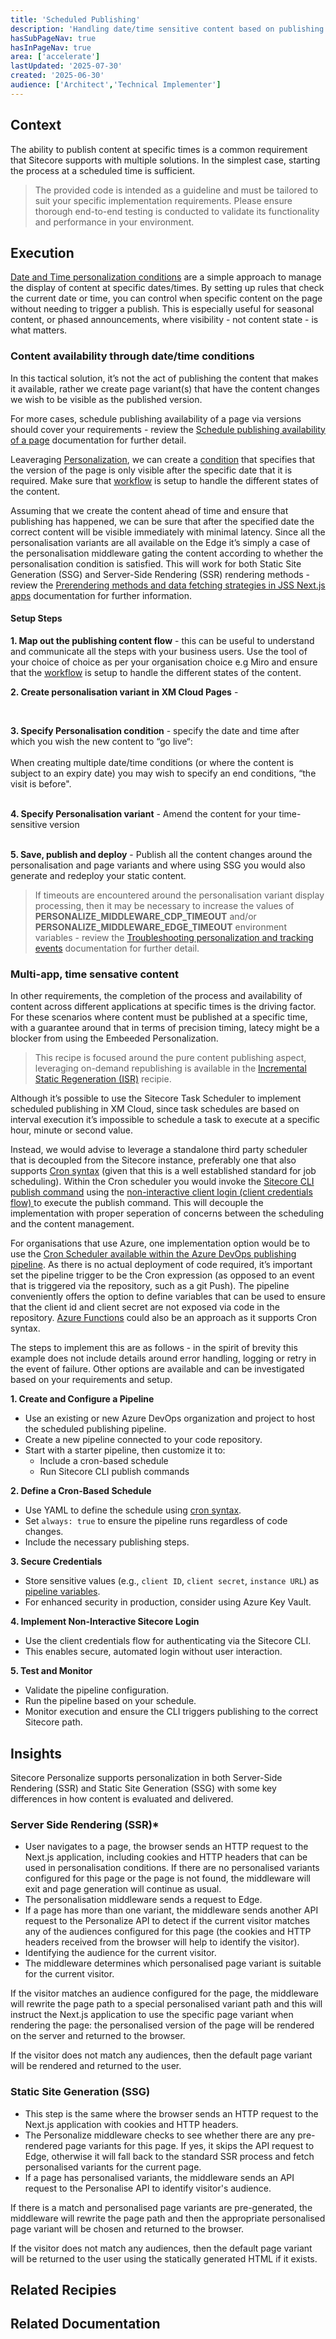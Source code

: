 ```yaml
---
title: 'Scheduled Publishing'
description: 'Handling date/time sensitive content based on publishing requirements.'
hasSubPageNav: true
hasInPageNav: true
area: ['accelerate']
lastUpdated: '2025-07-30'
created: '2025-06-30'
audience: ['Architect','Technical Implementer']
---
```


## Context
The ability to publish content at specific times is a common requirement that Sitecore supports with multiple solutions. In the simplest case, starting the process at a scheduled time is sufficient. 


>The provided code is intended as a guideline and must be tailored to suit your specific implementation requirements. Please ensure thorough end-to-end testing is conducted to validate its functionality and performance in your environment.



## Execution
[Date and Time personalization conditions](https://doc.sitecore.com/xmc/en/users/xm-cloud/specifying-variables-for-conditions.html) are  a simple approach to manage the display of content at specific dates/times. By setting up rules that check the current date or time, you can control when specific content on the page without needing to trigger a publish. This is especially useful for seasonal content, or phased announcements, where visibility - not content state - is what matters.

### Content availability through date/time conditions
In this tactical solution, it’s not the act of publishing the content that makes it available, rather we create page variant(s) that have the content changes we wish to be visible as the published version. 

For more cases, schedule publishing availability of a page via versions should cover your requirements - review the [Schedule publishing availability of a page](https://doc.sitecore.com/xmc/en/users/xm-cloud/schedule-publishing-availability-of-a-page.html) documentation for further detail.

Leaveraging [Personalization](https://doc.sitecore.com/xmc/en/users/xm-cloud/personalize.html), we can create a [condition](https://doc.sitecore.com/xmc/en/users/xm-cloud/specifying-variables-for-conditions.html) that specifies that the version of the page is only visible after the specific date that it is required. Make sure that [workflow](/learn/accelerate/xm-cloud/implementation/information-architecture/workflow) is setup to handle the different states of the content. 

Assuming that we create the content ahead of time and ensure that publishing has happened, we can be sure that after the specified date the correct content will be visible immediately with minimal latency. Since all the personalisation variants are all available on the Edge it’s simply a case of the personalisation middleware gating the content according to whether the personalisation condition is satisfied. This will work for both Static Site Generation (SSG) and Server-Side Rendering (SSR) rendering methods - review the [Prerendering methods and data fetching strategies in JSS Next.js apps](http://doc.sitecore.com/xmc/en/developers/jss/215/jss-xmc/prerendering-methods-and-data-fetching-strategies-in-jss-next-js-apps.html) documentation for further information.


#### Setup Steps

**1. Map out the publishing content flow** - this can be useful to understand and communicate all the steps with your business users. Use the tool of your choice of choice as per your organisation choice e.g Miro and ensure that the [workflow](/learn/accelerate/xm-cloud/implementation/information-architecture/workflow) is setup to handle the different states of the content. 

**2. Create personalisation variant in XM Cloud Pages** -

<img src="/images/learn/accelerate/xm-cloud/scheduled-publishing/create personalized variant.png" alt=""/>
<br/><br/>

**3. Specify Personalisation condition** - specify the date and time after which you wish the new content to “go live“:
<img src="/images/learn/accelerate/xm-cloud/scheduled-publishing/page-variant.png" alt=""/>
<br/><br/>
When creating multiple date/time conditions (or where the content is subject to  an expiry date) you may wish to specify an end conditions, “the visit is before".
<img src="/images/learn/accelerate/xm-cloud/scheduled-publishing/page-variant-2.png" alt=""/>
<br/><br/>

**4. Specify Personalisation variant** - Amend the content for your time-sensitive version
<img src="/images/learn/accelerate/xm-cloud/scheduled-publishing/personalization-variant.png" alt=""/>
<br/><br/>

**5. Save, publish and deploy** - Publish all the content changes around the personalisation and page variants and where using SSG you would also generate and redeploy your static content.


> If timeouts are encountered around the personalisation variant display processing, then it may be necessary to increase the values of  **PERSONALIZE_MIDDLEWARE_CDP_TIMEOUT** and/or **PERSONALIZE_MIDDLEWARE_EDGE_TIMEOUT** environment variables - review the [Troubleshooting personalization and tracking events](https://doc.sitecore.com/xmc/en/developers/jss/22/jss-xmc/troubleshooting-personalization-and-tracking-events.html) documentation for further detail.

### Multi-app, time sensative content
In other requirements, the completion of the process and availability of content across different applications at specific times is the driving factor. For these scenarios where content must be published at a specific time, with a guarantee around that in terms of precision timing, latecy might be a blocker from using the Embeeded Personalization.

> This recipe is focused around the pure content publishing aspect, leveraging on-demand republishing is available in the [Incremental Static Regeneration (ISR)]() recipie. 

Although it’s possible to use the Sitecore Task Scheduler to implement scheduled publishing in XM Cloud, since task schedules are based on interval execution it’s impossible to schedule a task to execute at a specific hour, minute or second value. 

Instead, we would advise to leverage a standalone third party scheduler that is decoupled from the Sitecore instance, preferably one that also supports [Cron syntax](https://en.wikipedia.org/wiki/Cron) (given that this is a well established standard for job scheduling). Within the Cron scheduler you would invoke the [Sitecore CLI publish command](https://doc.sitecore.com/xmc/en/developers/xm-cloud/the-cli-publish-command.html) using the [non-interactive client login (client credentials flow) ](https://doc.sitecore.com/xmc/en/developers/xm-cloud/log-in-to-a-sitecore-instance-with-sitecore-command-line-interface.html#use-a-non-interactive-client-login-client-credentials-flow) to execute the publish command. This will decouple the implementation with proper seperation of concerns between the scheduling and the content management.

For organisations that use Azure, one implementation option would be to use the [Cron Scheduler available within the Azure DevOps publishing pipeline](https://learn.microsoft.com/en-us/azure/devops/pipelines/process/scheduled-triggers?view=azure-devops&tabs=yaml#cron-syntax). As there is no actual deployment of code required, it’s important set the pipeline trigger to be the Cron expression (as opposed to an event that is triggered via the repository, such as a git Push). The pipeline conveniently offers the option to define variables that can be used to ensure that the client id and client secret are not exposed via code in the repository. [Azure Functions](https://azure.microsoft.com/en-us/products/functions) could also be an approach as it supports Cron syntax.

The steps to implement this are as follows - in the spirit of brevity this example does not include details around error handling, logging or retry in the event of failure. Other options are available and can be investigated based on your requirements and setup.

**1. Create and Configure a Pipeline** 
- Use an existing or new Azure DevOps organization and project to host the scheduled publishing pipeline.
- Create a new pipeline connected to your code repository.
- Start with a starter pipeline, then customize it to:
  - Include a cron-based schedule
  - Run Sitecore CLI publish commands

**2. Define a Cron-Based Schedule** 
- Use YAML to define the schedule using [cron syntax](https://learn.microsoft.com/en-us/azure/devops/pipelines/yaml-schema/schedules-cron).
- Set `always: true` to ensure the pipeline runs regardless of code changes.
- Include the necessary publishing steps.

**3. Secure Credentials** 
- Store sensitive values (e.g., `client ID`, `client secret`, `instance URL`) as [pipeline variables](https://learn.microsoft.com/en-us/azure/devops/pipelines/release/azure-key-vault?view=azure-devops&tabs=managedidentity%2Cyamln).
- For enhanced security in production, consider using Azure Key Vault.

**4. Implement Non-Interactive Sitecore Login** 
- Use the client credentials flow for authenticating via the Sitecore CLI.
- This enables secure, automated login without user interaction.

**5. Test and Monitor** 
- Validate the pipeline configuration.
- Run the pipeline based on your schedule.
- Monitor execution and ensure the CLI triggers publishing to the correct Sitecore path.

## Insights
Sitecore Personalize supports personalization in both Server-Side Rendering (SSR) and Static Site Generation (SSG) with some key differences in how content is evaluated and delivered.

### Server Side Rendering (SSR)*
<ul>
  <li>User navigates to a page, the browser sends an HTTP request to the Next.js application, including cookies and HTTP headers that can be used in personalisation conditions. If there are no personalised variants configured for this page or the page is not found, the middleware will exit and page generation will continue as usual.</li>
  <li>The personalisation middleware sends a request to Edge.</li>
  <li>If a page has more than one variant, the middleware sends another API request to the Personalize API to detect if the current visitor matches any of the audiences configured for this page (the cookies and HTTP headers received from the browser will help to identify the visitor).</li>
  <li>Identifying the audience for the current visitor.</li>
  <li>The middleware determines which personalised page variant is suitable for the current visitor.</li>
</ul>

If the visitor matches an audience configured for the page, the middleware will rewrite the page path to a special personalised variant path and this will instruct the Next.js application to use the specific page variant when rendering the page: the personalised version of the page will be rendered on the server and returned to the browser.

If the visitor does not match any audiences, then the default page variant will be rendered and returned to the user.

### Static Site Generation (SSG)
<ul>
  <li>This step is the same where the browser sends an HTTP request to the Next.js application with cookies and HTTP headers.</li>
  <li>The Personalize middleware checks to see whether  there are any pre-rendered page variants for this page. If yes, it skips the API request to Edge, otherwise it will fall back to the standard SSR process and fetch personalised variants for the current page.</li>
  <li>If a page has personalised variants, the middleware sends an API request to the Personalise API to identify visitor's audience.</li>
</ul>

If there is a match and personalised page variants are pre-generated, the middleware will rewrite the page path and then the appropriate personalised page variant will be chosen and returned to the browser.

If the visitor does not match any audiences, then the default page variant will be returned to the user using the statically generated HTML if it exists.

## Related Recipies

<Row columns={2}>
  <Link title="Publishing to Experience Edge" link="/learn/accelerate/xm-cloud/pre-development/information-architecture/publishing-to-edge" />
  <Link title="Rate Limits and Caching" link="/learn/accelerate/xm-cloud/pre-development/project-architecture/rate-limits-and-caching" />  
</Row>

## Related Documentation

<Row columns={2}>
  <Link title="Publishing items" link="https://doc.sitecore.com/xmc/en/users/xm-cloud/publishing-items.html" />
  <Link title="Schedule publishing availability of a page" link="https://doc.sitecore.com/xmc/en/users/xm-cloud/schedule-publishing-availability-of-a-page.html" />
<Link title="Personalize" link="https://doc.sitecore.com/xmc/en/users/xm-cloud/personalize.html" />  
  <Link title="Manage client credentials for an XM Cloud organization or environment" link="https://doc.sitecore.com/xmc/en/developers/xm-cloud/manage-client-credentials-for-an-xm-cloud-organization-or-environment.html#create-an-automation-client-for-an-xm-cloud-organization" />


</Row>
